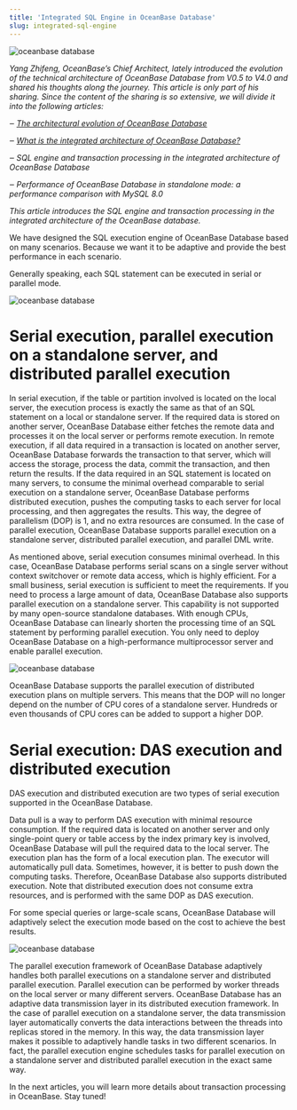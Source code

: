 ```yaml
---
title: 'Integrated SQL Engine in OceanBase Database'
slug: integrated-sql-engine
---
```


![oceanbase database](https://obportal.s3.ap-southeast-1.amazonaws.com/obc-blog/img/d105da79260f4d6a8a03571e4a2b17091682301944833.jpg)

_Yang Zhifeng, OceanBase’s Chief Architect, lately introduced the evolution of the technical architecture of OceanBase Database from V0.5 to V4.0 and shared his thoughts along the journey. This article is only part of his sharing. Since the content of the sharing is so extensive, we will divide it into the following articles:_

_‒_ [_The architectural evolution of OceanBase Database_](https://medium.com/@oceanbase/the-architectural-evolution-of-oceanbase-database-9ab70506fc15)

<!-- truncate -->

_‒_ [_What is the integrated architecture of OceanBase Database?_](https://medium.com/@oceanbase/integrated-architecture-of-oceanbase-database-615dcf707f38)

_‒ SQL engine and transaction processing in the integrated architecture of OceanBase Database_

_‒ Performance of OceanBase Database in standalone mode: a performance comparison with MySQL 8.0_

_This article introduces the SQL engine and transaction processing in the integrated architecture of the OceanBase database._

We have designed the SQL execution engine of OceanBase Database based on many scenarios. Because we want it to be adaptive and provide the best performance in each scenario.

Generally speaking, each SQL statement can be executed in serial or parallel mode.

![oceanbase database](https://obportal.s3.ap-southeast-1.amazonaws.com/obc-blog/img/d105da79260f4d6a8a03571e4a2b17091682302044156.jpg)

# Serial execution, parallel execution on a standalone server, and distributed parallel execution

In serial execution, if the table or partition involved is located on the local server, the execution process is exactly the same as that of an SQL statement on a local or standalone server. If the required data is stored on another server, OceanBase Database either fetches the remote data and processes it on the local server or performs remote execution. In remote execution, if all data required in a transaction is located on another server, OceanBase Database forwards the transaction to that server, which will access the storage, process the data, commit the transaction, and then return the results. If the data required in an SQL statement is located on many servers, to consume the minimal overhead comparable to serial execution on a standalone server, OceanBase Database performs distributed execution, pushes the computing tasks to each server for local processing, and then aggregates the results. This way, the degree of parallelism (DOP) is 1, and no extra resources are consumed. In the case of parallel execution, OceanBase Database supports parallel execution on a standalone server, distributed parallel execution, and parallel DML write.

As mentioned above, serial execution consumes minimal overhead. In this case, OceanBase Database performs serial scans on a single server without context switchover or remote data access, which is highly efficient. For a small business, serial execution is sufficient to meet the requirements. If you need to process a large amount of data, OceanBase Database also supports parallel execution on a standalone server. This capability is not supported by many open-source standalone databases. With enough CPUs, OceanBase Database can linearly shorten the processing time of an SQL statement by performing parallel execution. You only need to deploy OceanBase Database on a high-performance multiprocessor server and enable parallel execution.

![oceanbase database](https://obportal.s3.ap-southeast-1.amazonaws.com/obc-blog/img/d105da79260f4d6a8a03571e4a2b17091682302118057.jpg)

OceanBase Database supports the parallel execution of distributed execution plans on multiple servers. This means that the DOP will no longer depend on the number of CPU cores of a standalone server. Hundreds or even thousands of CPU cores can be added to support a higher DOP.

# Serial execution: DAS execution and distributed execution

DAS execution and distributed execution are two types of serial execution supported in the OceanBase Database.

Data pull is a way to perform DAS execution with minimal resource consumption. If the required data is located on another server and only single-point query or table access by the index primary key is involved, OceanBase Database will pull the required data to the local server. The execution plan has the form of a local execution plan. The executor will automatically pull data. Sometimes, however, it is better to push down the computing tasks. Therefore, OceanBase Database also supports distributed execution. Note that distributed execution does not consume extra resources, and is performed with the same DOP as DAS execution.

For some special queries or large-scale scans, OceanBase Database will adaptively select the execution mode based on the cost to achieve the best results.

![oceanbase database](https://obportal.s3.ap-southeast-1.amazonaws.com/obc-blog/img/d105da79260f4d6a8a03571e4a2b17091682302163423.jpg)

The parallel execution framework of OceanBase Database adaptively handles both parallel executions on a standalone server and distributed parallel execution. Parallel execution can be performed by worker threads on the local server or many different servers. OceanBase Database has an adaptive data transmission layer in its distributed execution framework. In the case of parallel execution on a standalone server, the data transmission layer automatically converts the data interactions between the threads into replicas stored in the memory. In this way, the data transmission layer makes it possible to adaptively handle tasks in two different scenarios. In fact, the parallel execution engine schedules tasks for parallel execution on a standalone server and distributed parallel execution in the exact same way.

In the next articles, you will learn more details about transaction processing in OceanBase. Stay tuned!
